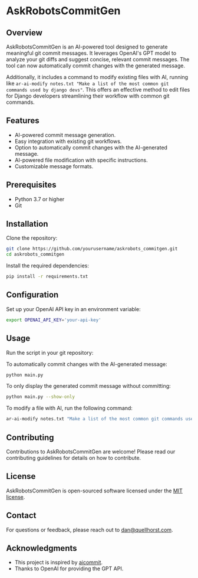 # AskRobotsCommitGen

## Overview
AskRobotsCommitGen is an AI-powered tool designed to generate meaningful git commit messages. It leverages OpenAI's GPT model to analyze your git diffs and suggest concise, relevant commit messages. The tool can now automatically commit changes with the generated message.

Additionally, it includes a command to modify existing files with AI, running like `ar-ai-modify notes.txt "Make a list of the most common git commands used by django devs"`. This offers an effective method to edit files for Django developers streamlining their workflow with common git commands.

## Features
- AI-powered commit message generation.
- Easy integration with existing git workflows.
- Option to automatically commit changes with the AI-generated message.
- AI-powered file modification with specific instructions.
- Customizable message formats.

## Prerequisites
- Python 3.7 or higher
- Git

## Installation
Clone the repository:
```bash
git clone https://github.com/yourusername/askrobots_commitgen.git
cd askrobots_commitgen
```

Install the required dependencies:
```bash
pip install -r requirements.txt
```


## Configuration
Set up your OpenAI API key in an environment variable:
```bash
export OPENAI_API_KEY='your-api-key'
```

## Usage
Run the script in your git repository:

To automatically commit changes with the AI-generated message:
```bash
python main.py
```

To only display the generated commit message without committing:
```bash
python main.py --show-only
```

To modify a file with AI, run the following command:
```bash
ar-ai-modify notes.txt "Make a list of the most common git commands used by django devs"
```

## Contributing
Contributions to AskRobotsCommitGen are welcome! Please read our contributing guidelines for details on how to contribute.

## License
AskRobotsCommitGen is open-sourced software licensed under the [MIT license](LICENSE).

## Contact
For questions or feedback, please reach out to [dan@quellhorst.com](mailto:dan@quellhorst.com).

## Acknowledgments
- This project is inspired by [aicommit](https://github.com/Nneji123/aicommit).
- Thanks to OpenAI for providing the GPT API.